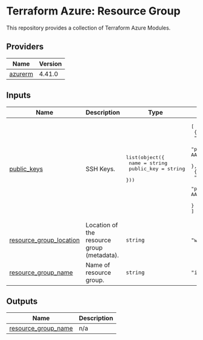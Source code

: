 <!-- BEGIN_TF_DOCS -->
# Terraform Azure: Resource Group

This repository provides a collection of Terraform Azure Modules.

## Providers

| Name | Version |
|------|---------|
| <a name="provider_azurerm"></a> [azurerm](#provider\_azurerm) | 4.41.0 |

## Inputs

| Name | Description | Type | Default | Required |
|------|-------------|------|---------|:--------:|
| <a name="input_public_keys"></a> [public\_keys](#input\_public\_keys) | SSH Keys. | <pre>list(object({<br/>    name       = string<br/>    public_key = string<br/>  }))</pre> | <pre>[<br/>  {<br/>    "name": "sshkey-itinfra-dev-westeurope-001",<br/>    "public_key": "ssh-ed25519 AAAAC3NzaC1lZDI1NTE5AAAAIAXE0oiFQ+Iu7aP43EE32H1wp2SpqpqOw99OPw78wRxw"<br/>  },<br/>  {<br/>    "name": "sshkey-itinfra-dev-westeurope-002",<br/>    "public_key": "ssh-ed25519 AAAAC3NzaC1lZDI1NTE5AAAAIGYnEL0h6e2CUB8ryyGKvgU2V1ZJsPoA7FJEe56hkQGp"<br/>  }<br/>]</pre> | no |
| <a name="input_resource_group_location"></a> [resource\_group\_location](#input\_resource\_group\_location) | Location of the resource group (metadata). | `string` | `"westeurope"` | no |
| <a name="input_resource_group_name"></a> [resource\_group\_name](#input\_resource\_group\_name) | Name of resource group. | `string` | `"itinfra-rg"` | no |

## Outputs

| Name | Description |
|------|-------------|
| <a name="output_resource_group_name"></a> [resource\_group\_name](#output\_resource\_group\_name) | n/a |
<!-- END_TF_DOCS -->
